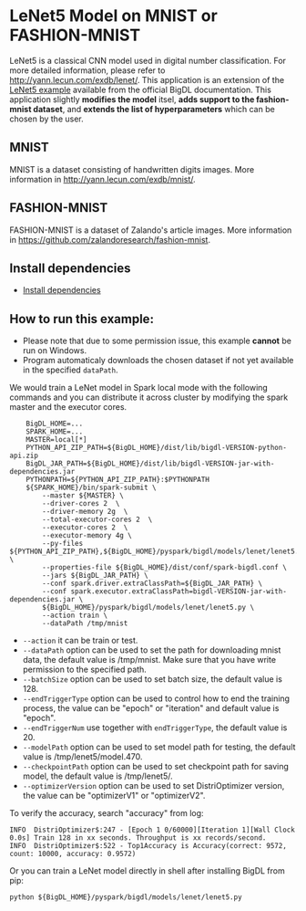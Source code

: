 # LeNet5 Model on MNIST or FASHION-MNIST

LeNet5 is a classical CNN model used in digital number classification. For more detailed information, please refer to <http://yann.lecun.com/exdb/lenet/>. This application is an extension of the [LeNet5 example](https://github.com/intel-analytics/BigDL/tree/master/pyspark/bigdl/models/lenet) available from the official BigDL documentation. This application slightly **modifies the model** itsel, **adds support to the fashion-mnist dataset**, and **extends the list of hyperparameters** which can be chosen by the user.

## MNIST

MNIST is a dataset consisting of handwritten digits images. More information in <http://yann.lecun.com/exdb/mnist/>.

## FASHION-MNIST

FASHION-MNIST is a dataset of Zalando's article images. More information in <https://github.com/zalandoresearch/fashion-mnist>.

## Install dependencies
 * [Install dependencies](../../README.md#install.bigdl.dependencies)

## How to run this example:
- Please note that due to some permission issue, this example **cannot** be run on Windows.
- Program automaticaly downloads the chosen dataset if not yet available in the specified `dataPath`.

We would train a LeNet model in Spark local mode with the following commands and you can distribute it across cluster by modifying the spark master and the executor cores.

```
    BigDL_HOME=...
    SPARK_HOME=...
    MASTER=local[*]
    PYTHON_API_ZIP_PATH=${BigDL_HOME}/dist/lib/bigdl-VERSION-python-api.zip
    BigDL_JAR_PATH=${BigDL_HOME}/dist/lib/bigdl-VERSION-jar-with-dependencies.jar
    PYTHONPATH=${PYTHON_API_ZIP_PATH}:$PYTHONPATH
    ${SPARK_HOME}/bin/spark-submit \
        --master ${MASTER} \
        --driver-cores 2  \
        --driver-memory 2g  \
        --total-executor-cores 2  \
        --executor-cores 2  \
        --executor-memory 4g \
        --py-files ${PYTHON_API_ZIP_PATH},${BigDL_HOME}/pyspark/bigdl/models/lenet/lenet5.py  \
        --properties-file ${BigDL_HOME}/dist/conf/spark-bigdl.conf \
        --jars ${BigDL_JAR_PATH} \
        --conf spark.driver.extraClassPath=${BigDL_JAR_PATH} \
        --conf spark.executor.extraClassPath=bigdl-VERSION-jar-with-dependencies.jar \
        ${BigDL_HOME}/pyspark/bigdl/models/lenet/lenet5.py \
        --action train \
        --dataPath /tmp/mnist
 ```

* ```--action``` it can be train or test.
* ```--dataPath``` option can be used to set the path for downloading mnist data, the default value is /tmp/mnist. Make sure that you have write permission to the specified path.
* ```--batchSize``` option can be used to set batch size, the default value is 128.
* ```--endTriggerType``` option can be used to control how to end the training process, the value can be "epoch" or "iteration" and default value is "epoch".
* ```--endTriggerNum``` use together with ```endTriggerType```, the default value is 20.
* ```--modelPath``` option can be used to set model path for testing, the default value is /tmp/lenet5/model.470.
* ```--checkpointPath``` option can be used to set checkpoint path for saving model, the default value is /tmp/lenet5/.
* ```--optimizerVersion``` option can be used to set DistriOptimizer version, the value can be "optimizerV1" or "optimizerV2".

To verify the accuracy, search "accuracy" from log:

```
INFO  DistriOptimizer$:247 - [Epoch 1 0/60000][Iteration 1][Wall Clock 0.0s] Train 128 in xx seconds. Throughput is xx records/second.
INFO  DistriOptimizer$:522 - Top1Accuracy is Accuracy(correct: 9572, count: 10000, accuracy: 0.9572)
```

Or you can train a LeNet model directly in shell after installing BigDL from pip:
```
python ${BigDL_HOME}/pyspark/bigdl/models/lenet/lenet5.py
```
